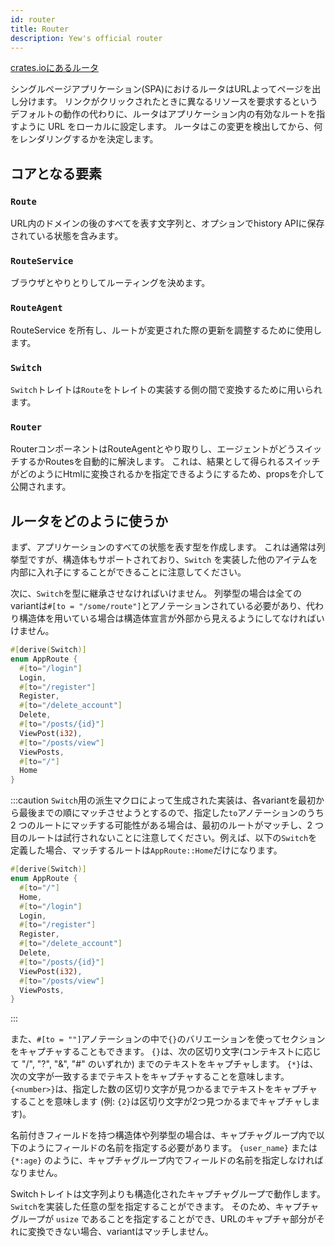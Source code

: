 ```yaml
---
id: router
title: Router
description: Yew's official router
---
```


[crates.ioにあるルータ](https://crates.io/crates/yew-router)

シングルページアプリケーション\(SPA\)におけるルータはURLよってページを出し分けます。
リンクがクリックされたときに異なるリソースを要求するというデフォルトの動作の代わりに、ルータはアプリケーション内の有効なルートを指すように URL をローカルに設定します。
ルータはこの変更を検出してから、何をレンダリングするかを決定します。

## コアとなる要素

### `Route`

URL内のドメインの後のすべてを表す文字列と、オプションでhistory APIに保存されている状態を含みます。

### `RouteService`

ブラウザとやりとりしてルーティングを決めます。

### `RouteAgent`

RouteService を所有し、ルートが変更された際の更新を調整するために使用します。

### `Switch`

`Switch`トレイトは`Route`をトレイトの実装する側の間で変換するために用いられます。

### `Router`

RouterコンポーネントはRouteAgentとやり取りし、エージェントがどうスイッチするかRoutesを自動的に解決します。
これは、結果として得られるスイッチがどのようにHtmlに変換されるかを指定できるようにするため、propsを介して公開されます。

## ルータをどのように使うか

まず、アプリケーションのすべての状態を表す型を作成します。
これは通常は列挙型ですが、構造体もサポートされており、`Switch` を実装した他のアイテムを内部に入れ子にすることができることに注意してください。

次に、`Switch`を型に継承させなければいけません。
列挙型の場合は全てのvariantは`#[to = "/some/route"]`とアノテーションされている必要があり、代わり構造体を用いている場合は構造体宣言が外部から見えるようにしてなければいけません。

```rust
#[derive(Switch)]
enum AppRoute {
  #[to="/login"]
  Login,
  #[to="/register"]
  Register,
  #[to="/delete_account"]
  Delete, 
  #[to="/posts/{id}"]
  ViewPost(i32),
  #[to="/posts/view"]
  ViewPosts,
  #[to="/"]
  Home
}
```

:::caution
`Switch`用の派生マクロによって生成された実装は、各variantを最初から最後までの順にマッチさせようとするので、指定した`to`アノテーションのうち 2 つのルートにマッチする可能性がある場合は、最初のルートがマッチし、2 つ目のルートは試行されないことに注意してください。例えば、以下の`Switch`を定義した場合、マッチするルートは`AppRoute::Home`だけになります。

```rust
#[derive(Switch)]
enum AppRoute {
  #[to="/"]
  Home,
  #[to="/login"]
  Login,
  #[to="/register"]
  Register,
  #[to="/delete_account"]
  Delete, 
  #[to="/posts/{id}"]
  ViewPost(i32),
  #[to="/posts/view"]
  ViewPosts,
}
```
:::

また、`#[to = ""]`アノテーションの中で`{}`のバリエーションを使ってセクションをキャプチャすることもできます。
`{}`は、次の区切り文字\(コンテキストに応じて "/", "?", "&", "#" のいずれか\) までのテキストをキャプチャします。
`{*}`は、次の文字が一致するまでテキストをキャプチャすることを意味します。
`{<number>}`は、指定した数の区切り文字が見つかるまでテキストをキャプチャすることを意味します
\(例: `{2}`は区切り文字が2つ見つかるまでキャプチャします\)。

名前付きフィールドを持つ構造体や列挙型の場合は、キャプチャグループ内で以下のようにフィールドの名前を指定する必要があります。
`{user_name}` または `{*:age}` のように、キャプチャグループ内でフィールドの名前を指定しなければなりません。

Switchトレイトは文字列よりも構造化されたキャプチャグループで動作します。
`Switch`を実装した任意の型を指定することができます。
そのため、キャプチャグループが `usize` であることを指定することができ、URLのキャプチャ部分がそれに変換できない場合、variantはマッチしません。